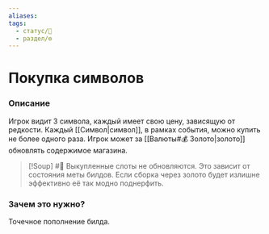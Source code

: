```yaml
---
aliases: 
tags:
  - статус/🌱
  - раздел/⚙
---
```


# Покупка символов
### Описание
Игрок видит 3 символа, каждый имеет свою цену, зависящую от редкости.
Каждый [[Символ|символ]], в рамках события, можно купить не более одного раза.
Игрок может за [[Валюты#💰 Золото|золото]] обновлять содержимое магазина. 

> [!Soup] #💭 
> Выкупленные слоты не обновляются. 
> Это зависит от состояния меты билдов. Если сборка через золото будет излишне эффективно её так модно поднерфить.

### Зачем это нужно?
Точечное пополнение билда.